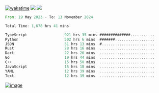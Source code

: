 [![wakatime](https://wakatime.com/badge/user/00eead22-fb14-4dd0-ab8a-3625cafbd50d.svg)](https://wakatime.com/@00eead22-fb14-4dd0-ab8a-3625cafbd50d)
![](https://komarev.com/ghpvc/?username=flatypus)
![](https://pixel.flatypus.me/flatypus?type=tracker)
<!--START_SECTION:waka-->

```rust
From: 19 May 2023 - To: 13 November 2024

Total Time: 1,678 hrs 41 mins

TypeScript                 921 hrs 35 mins ##############...........   54.65 %
Python                     502 hrs 6 mins  #######..................   29.77 %
JSON                       51 hrs 13 mins  #........................   03.04 %
Rust                       28 hrs 16 mins  .........................   01.68 %
Dart                       22 hrs 26 mins  .........................   01.33 %
Go                         19 hrs 44 mins  .........................   01.17 %
C++                        15 hrs 50 mins  .........................   00.94 %
JavaScript                 15 hrs 18 mins  .........................   00.91 %
YAML                       12 hrs 39 mins  .........................   00.75 %
Text                       12 hrs 39 mins  .........................   00.75 %
```

<!--END_SECTION:waka-->
[<img alt="image" src="https://github.com/flatypus/flatypus/assets/68029599/0a302dc1-501c-43a0-ae8d-37ec4817f3bd">](https://flatypus.me)

